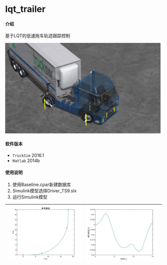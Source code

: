 # lqt_trailer

#### 介绍
基于LQT的低速拖车轨迹跟踪控制

<img src="./images/trucksim.jpg" width="500">

#### 软件版本

  - `TruckSim` 2016.1
  - `Matlab` 2014b

#### 使用说明

1.  使用Baseline.cpar新建数据库
2.  Simulink模型选择Driver_TS9.slx
3.  运行Simulink模型

<img src="./images/ref_path.jpg" width="400"> | <img src="./images/lat_err.jpg" width="400">
:- | :-

